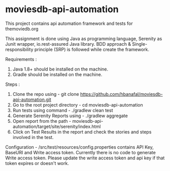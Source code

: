 # moviesdb-api-automation
This project contains api automation framework and tests for themoviedb.org

This assignment is done using Java as programming language, Serenity as Junit wrapper, io.rest-assured Java library.
BDD approach & Single-responsibility principle (SRP) is followed while create the framework. 

Requirements : 
1. Java 1.8+ should be installed on the machine.
2. Gradle should be installed on the machine.

Steps : 
1. Clone the repo using - git clone https://github.com/hbanafal/moviesdb-api-automation.git
2. Go to the root project directory - cd moviesdb-api-automation
3. Run tests using command - ./gradlew clean test
4. Generate Serenity Reports using - ./gradlew aggregate
5. Open report from the path - moviesdb-api-automation/target/site/serenity/index.html
6. Click on Test Results in the report and check the stories and steps involved in the test.

Configuration - /src/test/resources/config.properties contains API Key, BaseURI and Write access token. Currently there is no code to generate Write access token. Please update the write access token and api key if that token expires or doesn't work.  
